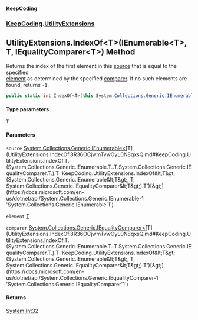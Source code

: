 #### [KeepCoding](index.md 'index')
### [KeepCoding](KeepCoding.md 'KeepCoding').[UtilityExtensions](UtilityExtensions.md 'KeepCoding.UtilityExtensions')
## UtilityExtensions.IndexOf&lt;T&gt;(IEnumerable&lt;T&gt;, T, IEqualityComparer&lt;T&gt;) Method
Returns the index of the first element in this [source](UtilityExtensions.IndexOf.8R36OCjwmTvwOyL0N8qxsQ.md#KeepCoding.UtilityExtensions.IndexOf.T.(System.Collections.Generic.IEnumerable.T..T.System.Collections.Generic.IEqualityComparer.T.).source 'KeepCoding.UtilityExtensions.IndexOf&lt;T&gt;(System.Collections.Generic.IEnumerable&lt;T&gt;, T, System.Collections.Generic.IEqualityComparer&lt;T&gt;).source') that is equal to the specified  
[element](UtilityExtensions.IndexOf.8R36OCjwmTvwOyL0N8qxsQ.md#KeepCoding.UtilityExtensions.IndexOf.T.(System.Collections.Generic.IEnumerable.T..T.System.Collections.Generic.IEqualityComparer.T.).element 'KeepCoding.UtilityExtensions.IndexOf&lt;T&gt;(System.Collections.Generic.IEnumerable&lt;T&gt;, T, System.Collections.Generic.IEqualityComparer&lt;T&gt;).element') as determined by the specified [comparer](UtilityExtensions.IndexOf.8R36OCjwmTvwOyL0N8qxsQ.md#KeepCoding.UtilityExtensions.IndexOf.T.(System.Collections.Generic.IEnumerable.T..T.System.Collections.Generic.IEqualityComparer.T.).comparer 'KeepCoding.UtilityExtensions.IndexOf&lt;T&gt;(System.Collections.Generic.IEnumerable&lt;T&gt;, T, System.Collections.Generic.IEqualityComparer&lt;T&gt;).comparer'). If no such elements are  
found, returns `-1`.
```csharp
public static int IndexOf<T>(this System.Collections.Generic.IEnumerable<T> source, T element, System.Collections.Generic.IEqualityComparer<T> comparer=null);
```
#### Type parameters
<a name='KeepCoding.UtilityExtensions.IndexOf.T.(System.Collections.Generic.IEnumerable.T..T.System.Collections.Generic.IEqualityComparer.T.).T'></a>
`T`  
  
#### Parameters
<a name='KeepCoding.UtilityExtensions.IndexOf.T.(System.Collections.Generic.IEnumerable.T..T.System.Collections.Generic.IEqualityComparer.T.).source'></a>
`source` [System.Collections.Generic.IEnumerable&lt;](https://docs.microsoft.com/en-us/dotnet/api/System.Collections.Generic.IEnumerable-1 'System.Collections.Generic.IEnumerable`1')[T](UtilityExtensions.IndexOf.8R36OCjwmTvwOyL0N8qxsQ.md#KeepCoding.UtilityExtensions.IndexOf.T.(System.Collections.Generic.IEnumerable.T..T.System.Collections.Generic.IEqualityComparer.T.).T 'KeepCoding.UtilityExtensions.IndexOf&lt;T&gt;(System.Collections.Generic.IEnumerable&lt;T&gt;, T, System.Collections.Generic.IEqualityComparer&lt;T&gt;).T')[&gt;](https://docs.microsoft.com/en-us/dotnet/api/System.Collections.Generic.IEnumerable-1 'System.Collections.Generic.IEnumerable`1')  
  
<a name='KeepCoding.UtilityExtensions.IndexOf.T.(System.Collections.Generic.IEnumerable.T..T.System.Collections.Generic.IEqualityComparer.T.).element'></a>
`element` [T](UtilityExtensions.IndexOf.8R36OCjwmTvwOyL0N8qxsQ.md#KeepCoding.UtilityExtensions.IndexOf.T.(System.Collections.Generic.IEnumerable.T..T.System.Collections.Generic.IEqualityComparer.T.).T 'KeepCoding.UtilityExtensions.IndexOf&lt;T&gt;(System.Collections.Generic.IEnumerable&lt;T&gt;, T, System.Collections.Generic.IEqualityComparer&lt;T&gt;).T')  
  
<a name='KeepCoding.UtilityExtensions.IndexOf.T.(System.Collections.Generic.IEnumerable.T..T.System.Collections.Generic.IEqualityComparer.T.).comparer'></a>
`comparer` [System.Collections.Generic.IEqualityComparer&lt;](https://docs.microsoft.com/en-us/dotnet/api/System.Collections.Generic.IEqualityComparer-1 'System.Collections.Generic.IEqualityComparer`1')[T](UtilityExtensions.IndexOf.8R36OCjwmTvwOyL0N8qxsQ.md#KeepCoding.UtilityExtensions.IndexOf.T.(System.Collections.Generic.IEnumerable.T..T.System.Collections.Generic.IEqualityComparer.T.).T 'KeepCoding.UtilityExtensions.IndexOf&lt;T&gt;(System.Collections.Generic.IEnumerable&lt;T&gt;, T, System.Collections.Generic.IEqualityComparer&lt;T&gt;).T')[&gt;](https://docs.microsoft.com/en-us/dotnet/api/System.Collections.Generic.IEqualityComparer-1 'System.Collections.Generic.IEqualityComparer`1')  
  
#### Returns
[System.Int32](https://docs.microsoft.com/en-us/dotnet/api/System.Int32 'System.Int32')  
